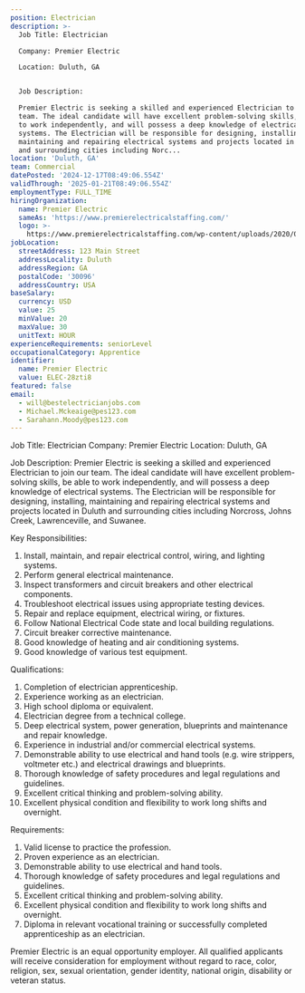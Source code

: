 ```yaml
---
position: Electrician
description: >-
  Job Title: Electrician

  Company: Premier Electric

  Location: Duluth, GA


  Job Description:

  Premier Electric is seeking a skilled and experienced Electrician to join our
  team. The ideal candidate will have excellent problem-solving skills, be able
  to work independently, and will possess a deep knowledge of electrical
  systems. The Electrician will be responsible for designing, installing,
  maintaining and repairing electrical systems and projects located in Duluth
  and surrounding cities including Norc...
location: 'Duluth, GA'
team: Commercial
datePosted: '2024-12-17T08:49:06.554Z'
validThrough: '2025-01-21T08:49:06.554Z'
employmentType: FULL_TIME
hiringOrganization:
  name: Premier Electric
  sameAs: 'https://www.premierelectricalstaffing.com/'
  logo: >-
    https://www.premierelectricalstaffing.com/wp-content/uploads/2020/05/Premier-Electrical-Staffing-logo.png
jobLocation:
  streetAddress: 123 Main Street
  addressLocality: Duluth
  addressRegion: GA
  postalCode: '30096'
  addressCountry: USA
baseSalary:
  currency: USD
  value: 25
  minValue: 20
  maxValue: 30
  unitText: HOUR
experienceRequirements: seniorLevel
occupationalCategory: Apprentice
identifier:
  name: Premier Electric
  value: ELEC-28zti8
featured: false
email:
  - will@bestelectricianjobs.com
  - Michael.Mckeaige@pes123.com
  - Sarahann.Moody@pes123.com
---
```




Job Title: Electrician
Company: Premier Electric
Location: Duluth, GA

Job Description:
Premier Electric is seeking a skilled and experienced Electrician to join our team. The ideal candidate will have excellent problem-solving skills, be able to work independently, and will possess a deep knowledge of electrical systems. The Electrician will be responsible for designing, installing, maintaining and repairing electrical systems and projects located in Duluth and surrounding cities including Norcross, Johns Creek, Lawrenceville, and Suwanee.

Key Responsibilities:

1. Install, maintain, and repair electrical control, wiring, and lighting systems.
2. Perform general electrical maintenance.
3. Inspect transformers and circuit breakers and other electrical components.
4. Troubleshoot electrical issues using appropriate testing devices.
5. Repair and replace equipment, electrical wiring, or fixtures.
6. Follow National Electrical Code state and local building regulations.
7. Circuit breaker corrective maintenance.
8. Good knowledge of heating and air conditioning systems.
9. Good knowledge of various test equipment.

Qualifications:

1. Completion of electrician apprenticeship.
2. Experience working as an electrician.
3. High school diploma or equivalent.
4. Electrician degree from a technical college.
5. Deep electrical system, power generation, blueprints and maintenance and repair knowledge.
6. Experience in industrial and/or commercial electrical systems.
7. Demonstrable ability to use electrical and hand tools (e.g. wire strippers, voltmeter etc.) and electrical drawings and blueprints.
8. Thorough knowledge of safety procedures and legal regulations and guidelines.
9. Excellent critical thinking and problem-solving ability.
10. Excellent physical condition and flexibility to work long shifts and overnight.

Requirements:

1. Valid license to practice the profession.
2. Proven experience as an electrician.
3. Demonstrable ability to use electrical and hand tools.
4. Thorough knowledge of safety procedures and legal regulations and guidelines.
5. Excellent critical thinking and problem-solving ability.
6. Excellent physical condition and flexibility to work long shifts and overnight.
7. Diploma in relevant vocational training or successfully completed apprenticeship as an electrician.

Premier Electric is an equal opportunity employer. All qualified applicants will receive consideration for employment without regard to race, color, religion, sex, sexual orientation, gender identity, national origin, disability or veteran status.
